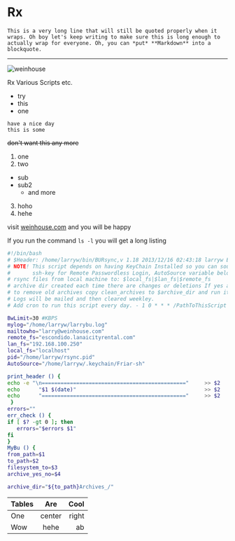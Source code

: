 Rx
==

```This is a very long line that will still be quoted properly when it wraps. Oh boy let's keep writing to make sure this is long enough to actually wrap for everyone. Oh, you can *put* **Markdown** into a blockquote.```

---

![weinhouse](http://www.weinhouse.com/family.gif "go weinhouse")

Rx Various Scripts etc.

* try
* this
* one

```
have a nice day
this is some
```

~~don't want this any more~~

1. one
2. two
  * sub
  * sub2
    * and more
3. hoho
4. hehe

visit [weinhouse.com](http://www.weinhouse.com) and you will be happy

If you run the command `ls -l` you will get a long listing

```sh
#!/bin/bash
# $Header: /home/larryw/bin/BURsync,v 1.18 2013/12/16 02:43:18 larryw Exp $
# NOTE! This script depends on having KeyChain Installed so you can source your
#       ssh-key for Remote Passwordless Login, AutoSource variable below.
# rsync files from local machine to: $local_fs|$lan_fs|$remote_fs
# archive dir created each time there are changes or deletions If yes argument used
# to remove old archives copy clean_archives to $archive_dir and run it!
# Logs will be mailed and then cleared weekley.
# Add cron to run this script every day. - 1 0 * * * /PathToThisScript

BwLimit=30 #KBPS
mylog="/home/larryw/larrybu.log"
mailtowho="larry@weinhouse.com"
remote_fs="escondido.lanaicityrental.com"
lan_fs="192.168.100.250"
local_fs="localhost"
pid="/home/larryw/rsync.pid"
AutoSource="/home/larryw/.keychain/Friar-sh"

print_header () {
echo -e "\n=============================================="     >> $2
echo      "$1 $(date)"                                         >> $2
echo      "=============================================="     >> $2
 }
errors=""
err_check () {
if [ $? -gt 0 ]; then
   errors="$errors $1"
fi
}
MyBu () {
from_path=$1
to_path=$2
filesystem_to=$3
archive_yes_no=$4

archive_dir="${to_path}Archives_/"
```
| Tables        | Are           | Cool  |
| ------------- |:-------------:| -----:|
| One           | center        | right |
| Wow           | hehe          | ab
